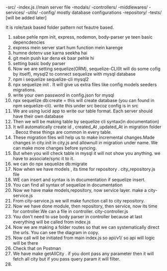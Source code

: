  -src/
    -index.js //main server file
    -modals/
    -controllers/
    -middlewares/
    -services/
    -utils/
    -config/            mostly database configurations
    -repository/
 -tests/  [will be added later]

 It is role/task based folder pattern not feautre based.



1) sabse pehle npm init, express, nodemon, body-parser ye teen basic depencdencies
2) express mein server start hum function mein karenge 
3) humne dotenv use karna seekha hai  
4) git mein push kar dena ek baar pehle hi
5) setting basic body parser 
6) Now we are setting sequelize(ORM), sequelize-CLI(It will do some cofig by itself), mysql2 to connect sequelize with mysql database
7) npm i sequelize sequelize-cli mysql2
8) npx sequelize init . It will give us extra files like config models seeders migrations.
9) write your own password in config.json for mysql
10) npx sequelize db:create = this will create database (you can found in npm sequelize-cli). write this under src becoz config is in src
11) We are using lucid  app to write our table format. Each server should have their own database
12) Then we will be making table by sequelize cli syntax(in documentation)
13) It will automatically create id , created_At ,updated_At in migration folder . Becoz these things are common in every table.
14) These migration files will help us to make incremental changes.Made changes in city.init in city.js and allownull in migration under name. We can make more changes before syncing.
15) But when you will check table in mysql it will not show you anything. we have to associate/sync it to it.
16) we can do npx sequelize db:migrate
17) Now when we have models , its time for repository . city_repository.js file 
18) WE can insert and syntax is in documentation if sequelize insert.
19) You can find all syntax of sequelize in documentation
20) Now we have make models,repository, now service layer. make a city-service.js
21) From city-service.js we will make function call to city repository.
22) Now we have done module, then repository, then service, now its time for controller.We can a file in controller. city-controller.js
23) You don't need to use body parser in controller because at last everything will be called from index.js
24) Now we are making a folder routes so that we can systematically direct the urls. You can see the diagram in copy.
25) Now call will be initiated from main index.js so api/v1/ so api will logic will be there
26) Check that on Postman
27) We have make getAllCity . if you dont pass any parameter then it will fetch all city but if you pass query param it will filter.
28) 
